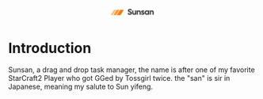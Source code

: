 <center>
<img src="./public/logo-for-readme-temp.png" alt="Alt text" width="100">
</center>

# Introduction

Sunsan, a drag and drop task manager, the name is after one of my favorite StarCraft2 Player who got GGed by Tossgirl twice. the "san" is sir in Japanese, meaning my salute to Sun yifeng.
